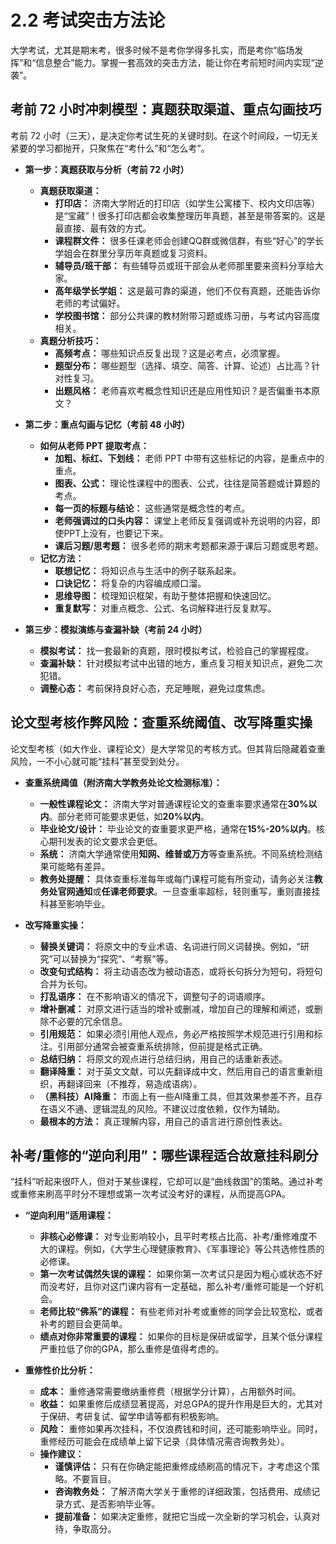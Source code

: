 # 2.2 考试突击方法论

大学考试，尤其是期末考，很多时候不是考你学得多扎实，而是考你“临场发挥”和“信息整合”能力。掌握一套高效的突击方法，能让你在考前短时间内实现“逆袭”。

## 考前 72 小时冲刺模型：真题获取渠道、重点勾画技巧

考前 72 小时（三天），是决定你考试生死的关键时刻。在这个时间段，一切无关紧要的学习都抛开，只聚焦在“考什么”和“怎么考”。

* **第一步：真题获取与分析（考前 72 小时）**
  * **真题获取渠道：**
    * **打印店：** 济南大学附近的打印店（如学生公寓楼下、校内文印店等）是“宝藏”！很多打印店都会收集整理历年真题，甚至是带答案的。这是最直接、最有效的方式。
    * **课程群文件：** 很多任课老师会创建QQ群或微信群，有些“好心”的学长学姐会在群里分享历年真题或复习资料。
    * **辅导员/班干部：** 有些辅导员或班干部会从老师那里要来资料分享给大家。
    * **高年级学长学姐：** 这是最可靠的渠道，他们不仅有真题，还能告诉你老师的考试偏好。
    * **学校图书馆：** 部分公共课的教材附带习题或练习册，与考试内容高度相关。
  * **真题分析技巧：**
    * **高频考点：** 哪些知识点反复出现？这是必考点，必须掌握。
    * **题型分布：** 哪些题型（选择、填空、简答、计算、论述）占比高？针对性复习。
    * **出题风格：** 老师喜欢考概念性知识还是应用性知识？是否偏重书本原文？

* **第二步：重点勾画与记忆（考前 48 小时）**
  * **如何从老师 PPT 提取考点：**
    * **加粗、标红、下划线：** 老师 PPT 中带有这些标记的内容，是重点中的重点。
    * **图表、公式：** 理论性课程中的图表、公式，往往是简答题或计算题的考点。
    * **每一页的标题与结论：** 这些通常是概念性的考点。
    * **老师强调过的口头内容：** 课堂上老师反复强调或补充说明的内容，即使PPT上没有，也要记下来。
    * **课后习题/思考题：** 很多老师的期末考题都来源于课后习题或思考题。
  * **记忆方法：**
    * **联想记忆：** 将知识点与生活中的例子联系起来。
    * **口诀记忆：** 将复杂的内容编成顺口溜。
    * **思维导图：** 梳理知识框架，有助于整体把握和快速回忆。
    * **重复默写：** 对重点概念、公式、名词解释进行反复默写。

* **第三步：模拟演练与查漏补缺（考前 24 小时）**
  * **模拟考试：** 找一套最新的真题，限时模拟考试，检验自己的掌握程度。
  * **查漏补缺：** 针对模拟考试中出错的地方，重点复习相关知识点，避免二次犯错。
  * **调整心态：** 考前保持良好心态，充足睡眠，避免过度焦虑。

## 论文型考核作弊风险：查重系统阈值、改写降重实操

论文型考核（如大作业、课程论文）是大学常见的考核方式。但其背后隐藏着查重风险，一不小心就可能“挂科”甚至受到处分。

* **查重系统阈值（附济南大学教务处论文检测标准）：**
  * **一般性课程论文：** 济南大学对普通课程论文的查重率要求通常在**30%以内**。部分老师可能要求更低，如**20%以内**。
  * **毕业论文/设计：** 毕业论文的查重要求更严格，通常在**15%-20%以内**。核心期刊发表的论文要求会更低。
  * **系统：** 济南大学通常使用**知网、维普或万方**等查重系统。不同系统检测结果可能略有差异。
  * **教务处提醒：** 具体查重标准每年或每门课程可能有所变动，请务必关注**教务处官网通知**或**任课老师要求**。一旦查重率超标，轻则重写，重则直接挂科甚至影响毕业。

* **改写降重实操：**
  * **替换关键词：** 将原文中的专业术语、名词进行同义词替换。例如，“研究”可以替换为“探究”、“考察”等。
  * **改变句式结构：** 将主动语态改为被动语态，或将长句拆分为短句，将短句合并为长句。
  * **打乱语序：** 在不影响语义的情况下，调整句子的词语顺序。
  * **增补删减：** 对原文进行适当的增补或删减，增加自己的理解和阐述，或删除不必要的冗余信息。
  * **引用规范：** 如果必须引用他人观点，务必严格按照学术规范进行引用和标注。引用部分通常会被查重系统排除，但前提是格式正确。
  * **总结归纳：** 将原文的观点进行总结归纳，用自己的话重新表述。
  * **翻译降重：** 对于英文文献，可以先翻译成中文，然后用自己的语言重新组织，再翻译回来（不推荐，易造成语病）。
  * **（黑科技）AI降重：** 市面上有一些AI降重工具，但其效果参差不齐，且存在语义不通、逻辑混乱的风险。不建议过度依赖，仅作为辅助。
  * **最根本的方法：** 真正理解内容，用自己的语言进行原创性表达。

## 补考/重修的“逆向利用”：哪些课程适合故意挂科刷分

“挂科”听起来很吓人，但对于某些课程，它却可以是“曲线救国”的策略。通过补考或重修来刷高平时分不理想或第一次考试没考好的课程，从而提高GPA。

* **“逆向利用”适用课程：**
  * **非核心必修课：** 对专业影响较小，且平时考核占比高、补考/重修难度不大的课程。例如，《大学生心理健康教育》、《军事理论》等公共选修性质的必修课。
  * **第一次考试偶然失误的课程：** 如果你第一次考试只是因为粗心或状态不好而没考好，且你对这门课内容有一定基础，那么补考/重修可能是一个好机会。
  * **老师比较“佛系”的课程：** 有些老师对补考或重修的同学会比较宽松，或者补考的题目会更简单。
  * **绩点对你非常重要的课程：** 如果你的目标是保研或留学，且某个低分课程严重拉低了你的GPA，那么重修是值得考虑的。

* **重修性价比分析：**
  * **成本：** 重修通常需要缴纳重修费（根据学分计算），占用额外时间。
  * **收益：** 如果重修后成绩显著提高，对总GPA的提升作用是巨大的，尤其对于保研、考研复试、留学申请等都有积极影响。
  * **风险：** 重修如果再次挂科，不仅浪费钱和时间，还可能影响毕业。同时，重修经历可能会在成绩单上留下记录（具体情况需咨询教务处）。
  * **操作建议：**
    * **谨慎评估：** 只有在你确定能把重修成绩刷高的情况下，才考虑这个策略。不要盲目。
    * **咨询教务处：** 了解济南大学关于重修的详细政策，包括费用、成绩记录方式、是否影响毕业等。
    * **提前准备：** 如果决定重修，就把它当成一次全新的学习机会，认真对待，争取高分。
